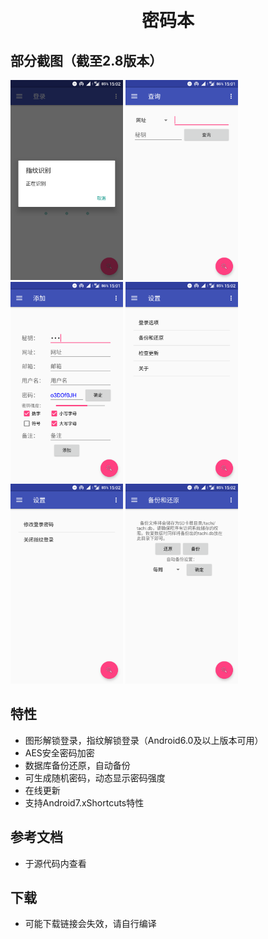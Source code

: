 <h1 align="center">
  <br/>
  密码本
</h1>

## 部分截图（截至2.8版本）
<p>
<img width="180px" src="https://raw.githubusercontent.com/RinCode/PasswordRecorder/master/screenshot/Screenshot_1.png"/>
<img width="180px" src="https://raw.githubusercontent.com/RinCode/PasswordRecorder/master/screenshot/Screenshot_2.png"/>
<img width="180px" src="https://raw.githubusercontent.com/RinCode/PasswordRecorder/master/screenshot/Screenshot_3.png"/>
<img width="180px" src="https://raw.githubusercontent.com/RinCode/PasswordRecorder/master/screenshot/Screenshot_4.png"/>
<img width="180px" src="https://raw.githubusercontent.com/RinCode/PasswordRecorder/master/screenshot/Screenshot_5.png"/>
<img width="180px" src="https://raw.githubusercontent.com/RinCode/PasswordRecorder/master/screenshot/Screenshot_6.png"/>
</p>

## 特性
 
- 图形解锁登录，指纹解锁登录（Android6.0及以上版本可用）
- AES安全密码加密 
- 数据库备份还原，自动备份
- 可生成随机密码，动态显示密码强度
- 在线更新
- 支持Android7.xShortcuts特性

## 参考文档
- 于源代码内查看

## 下载
- 可能下载链接会失效，请自行编译
